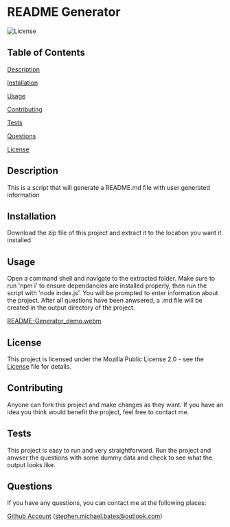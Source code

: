 # README Generator
![License](https://img.shields.io/badge/License-Mozilla_Public_License_2.0-blue)

## Table of Contents

[Description](#description)

[Installation](#installation)

[Usage](#usage)

[Contributing](#contributing)
 
[Tests](#tests)
 
[Questions](#questions)

[License](#license)
 

## Description

This is a script that will generate a README.md file with user generated information

## Installation

Download the zip file of this project and extract it to the location you want it installed.

## Usage

Open a command shell and navigate to the extracted folder. Make sure to run 'npm i' to ensure dependancies are installed properly, then run the script with 'node index.js'. You will be prompted to enter information about the project. After all questions have been anwsered, a .md file will be created in the output directory of the project.

[README-Generator_demo.webm](https://github.com/Stephen-Bates/README-Generator/assets/151067004/383160e0-b5c0-4149-96f6-ce4c765fbef9)

## License

This project is licensed under the Mozilla Public License 2.0 - see the [License](http://choosealicense.com/licenses/mpl-2.0/) file for details.

## Contributing

Anyone can fork this project and make changes as they want. If you have an idea you think would benefit the project, feel free to contact me.

## Tests

This project is easy to run and very straightforward. Run the project and anwser the questions with some dummy data and check to see what the output looks like.

## Questions

If you have any questions, you can contact me at the following places:

[Github Account](https://github.com/Stephen-Bates)
(stephen.michael.bates@outlook.com)
